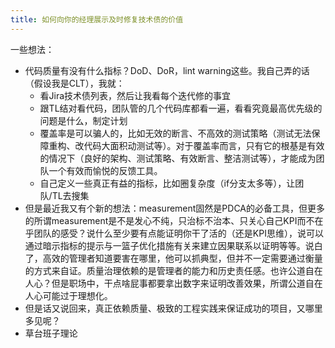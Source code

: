 ```yaml
---
title: 如何向你的经理展示及时修复技术债的价值
---
```


一些想法：
* 代码质量有没有什么指标？DoD、DoR，lint warning这些。我自己弄的话（假设我是CLT），我就：
  * 看Jira技术债列表，然后让我看每个迭代修的事宜
  * 跟TL结对看代码，团队管的几个代码库都看一遍，看看究竟最高优先级的问题是什么，制定计划
  * 覆盖率是可以骗人的，比如无效的断言、不高效的测试策略（测试无法保障重构、改代码大面积动测试等）。对于覆盖率而言，只有它的根基是有效的情况下（良好的架构、测试策略、有效断言、整洁测试等），才能成为团队一个有效而愉悦的反馈工具。
  * 自己定义一些真正有益的指标，比如圈复杂度（if分支太多等），让团队/TL去搜集
* 但是最近我又有个新的想法：measurement固然是PDCA的必备工具，但更多的所谓measurement是不是发心不纯，只治标不治本、只关心自己KPI而不在乎团队的感受？说什么至少要有点能证明你干了活的（还是KPI思维），说可以通过暗示指标的提示与一篮子优化措施有关来建立因果联系以证明等等。说白了，高效的管理者知道要害在哪里，他可以抓典型，但并不一定需要通过衡量的方式来自证。质量治理依赖的是管理者的能力和历史责任感。也许公道自在人心？但是职场中，干点啥屁事都要拿出数字来证明改善效果，所谓公道自在人心可能过于理想化。
* 但是话又说回来，真正依赖质量、极致的工程实践来保证成功的项目，又哪里多见呢？
* 草台班子理论
